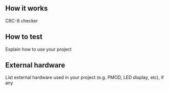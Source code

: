 <!---

This file is used to generate your project datasheet. Please fill in the information below and delete any unused
sections.

You can also include images in this folder and reference them in the markdown. Each image must be less than
512 kb in size, and the combined size of all images must be less than 1 MB.
-->

## How it works

CRC-8 checker
## How to test

Explain how to use your project

## External hardware

List external hardware used in your project (e.g. PMOD, LED display, etc), if any
